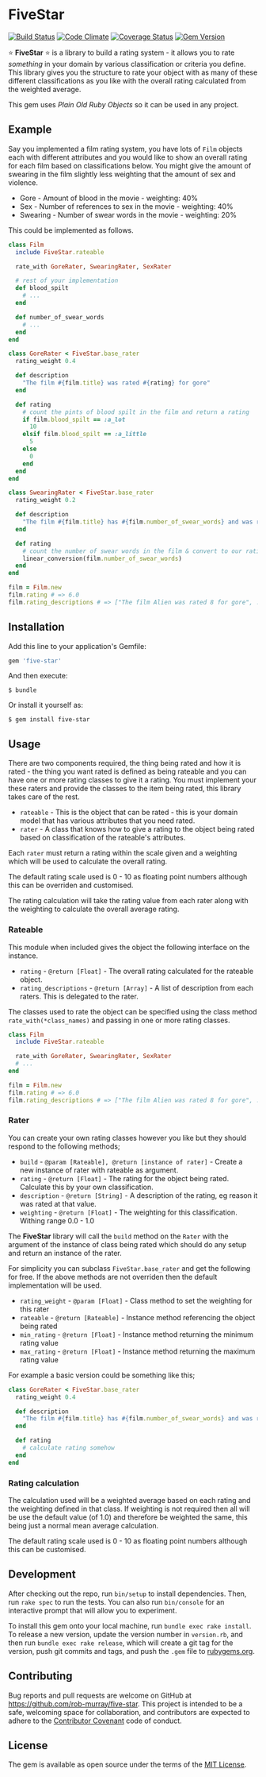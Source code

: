 # FiveStar

[![Build Status](https://travis-ci.org/rob-murray/five-star.svg?branch=master)](https://travis-ci.org/rob-murray/five-star)
[![Code Climate](https://codeclimate.com/github/rob-murray/five-star.svg)](https://codeclimate.com/github/rob-murray/five-star)
[![Coverage Status](https://coveralls.io/repos/rob-murray/five-star/badge.svg?branch=master&service=github)](https://coveralls.io/github/rob-murray/five-star?branch=master)
[![Gem Version](https://badge.fury.io/rb/five-star.svg)](http://badge.fury.io/rb/five-star)


:star: **FiveStar** :star: is a library to build a rating system - it allows you to rate *something* in your domain by various classification or criteria you define. This library gives you the structure to rate your object with as many of these different classifications as you like with the overall rating calculated from the weighted average.

This gem uses *Plain Old Ruby Objects* so it can be used in any project.


## Example

Say you implemented a film rating system, you have lots of `Film` objects each with different attributes and you would like to show an overall rating for each film based on classifications below. You might give the amount of swearing in the film slightly less weighting that the amount of sex and violence.

* Gore - Amount of blood in the movie - weighting: 40%
* Sex - Number of references to sex in the movie - weighting: 40%
* Swearing - Number of swear words in the movie - weighting: 20%

This could be implemented as follows.

```ruby
class Film
  include FiveStar.rateable

  rate_with GoreRater, SwearingRater, SexRater

  # rest of your implementation
  def blood_spilt
    # ...
  end

  def number_of_swear_words
    # ...
  end
end

class GoreRater < FiveStar.base_rater
  rating_weight 0.4

  def description
    "The film #{film.title} was rated #{rating} for gore"
  end

  def rating
    # count the pints of blood spilt in the film and return a rating
    if film.blood_spilt == :a_lot
      10
    elsif film.blood_spilt == :a_little
      5
    else
      0
    end
  end
end

class SwearingRater < FiveStar.base_rater
  rating_weight 0.2

  def description
    "The film #{film.title} has #{film.number_of_swear_words} and was rated at #{rating}"
  end

  def rating
    # count the number of swear words in the film & convert to our rating scale
    linear_conversion(film.number_of_swear_words)
  end
end

film = Film.new
film.rating # => 6.0
film.rating_descriptions # => ["The film Alien was rated 8 for gore", ...]

```

## Installation

Add this line to your application's Gemfile:

```ruby
gem 'five-star'
```

And then execute:

    $ bundle

Or install it yourself as:

    $ gem install five-star


## Usage

There are two components required, the thing being rated and how it is rated - the thing you want rated is defined as being rateable and you can have one or more rating classes to give it a rating. You must implement your these raters and provide the classes to the item being rated, this library takes care of the rest.

* `rateable` - This is the object that can be rated -  this is your domain model that has various attributes that you need rated.
* `rater` - A class that knows how to give a rating to the object being rated based on classification of the rateable's attributes.

Each `rater` must return a rating within the scale given and a weighting which will be used to calculate the overall rating.

The default rating scale used is 0 - 10 as floating point numbers although this can be overriden and customised.

The rating calculation will take the rating value from each rater along with the weighting to calculate the overall average rating.

### Rateable

This module when included gives the object the following interface on the instance.

* `rating` - `@return [Float]` -  The overall rating calculated for the rateable object.
* `rating_descriptions` - `@return [Array]` - A list of description from each raters. This is delegated to the rater.

The classes used to rate the object can be specified using the class method `rate_with(*class_names)` and passing in one or more rating classes.

```ruby
class Film
  include FiveStar.rateable

  rate_with GoreRater, SwearingRater, SexRater
  # ...
end

film = Film.new
film.rating # => 6.0
film.rating_descriptions # => ["The film Alien was rated 8 for gore", ...]
```

### Rater

You can create your own rating classes however you like but they should respond to the following methods;

* `build` - `@param [Rateable], @return [instance of rater]` - Create a new instance of rater with rateable as argument.
* `rating` - `@return [Float]` - The rating for the object being rated. Calculate this by your own classification.
* `description` - `@return [String]` - A description of the rating, eg reason it was rated at that value.
* `weighting` - `@return [Float]` - The weighting for this classification. Withing range 0.0 - 1.0

The **FiveStar** library will call the `build` method on the `Rater` with the argument of the instance of class being rated which should do any setup and return an instance of the rater.

For simplicity you can subclass `FiveStar.base_rater` and get the following for free. If the above methods are not overriden then the default implementation will be used.

* `rating_weight` - `@param [Float]` - Class method to set the weighting for this rater
* `rateable` - `@return [Rateable]` - Instance method referencing the object being rated
* `min_rating` - `@return [Float]` - Instance method returning the minimum rating value
* `max_rating` - `@return [Float]` - Instance method returning the maximum rating value

For example a basic version could be something like this;

```ruby
class GoreRater < FiveStar.base_rater
  rating_weight 0.4

  def description
    "The film #{film.title} has #{film.number_of_swear_words} and was rated at #{rating}"
  end

  def rating
    # calculate rating somehow
  end
end
```

### Rating calculation

The calculation used will be a weighted average based on each rating and the weighting defined in that class. If weighting is not required then all will be use the default value (of 1.0) and therefore be weighted the same, this being just a normal mean average calculation.

The default rating scale used is 0 - 10 as floating point numbers although this can be customised.


## Development

After checking out the repo, run `bin/setup` to install dependencies. Then, run `rake spec` to run the tests. You can also run `bin/console` for an interactive prompt that will allow you to experiment.

To install this gem onto your local machine, run `bundle exec rake install`. To release a new version, update the version number in `version.rb`, and then run `bundle exec rake release`, which will create a git tag for the version, push git commits and tags, and push the `.gem` file to [rubygems.org](https://rubygems.org).

## Contributing

Bug reports and pull requests are welcome on GitHub at https://github.com/rob-murray/five-star. This project is intended to be a safe, welcoming space for collaboration, and contributors are expected to adhere to the [Contributor Covenant](contributor-covenant.org) code of conduct.


## License

The gem is available as open source under the terms of the [MIT License](http://opensource.org/licenses/MIT).
